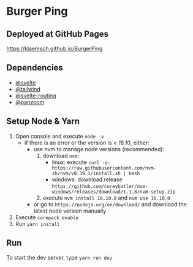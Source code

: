 # Burger Ping

## Deployed at GitHub Pages
https://klaemsch.github.io/BurgerPing

## Dependencies
- [@svelte](https://github.com/sveltejs/svelte)
- [@tailwind](https://github.com/tailwindlabs/tailwindcss)
- [@svelte-routing](https://github.com/EmilTholin/svelte-routing)
- [@panzoom](https://github.com/anvaka/panzoom)

## Setup Node & Yarn
1. Open console and execute `node -v`
    - if there is an error or the version is _< 16.10_, either:
        - use nvm to manage node versions (recommended):
            1. download `nvm`:
                - linux: execute `curl -o- https://raw.githubusercontent.com/nvm-sh/nvm/v0.39.1/install.sh | bash`
                - windows: download release `https://github.com/coreybutler/nvm-windows/releases/download/1.1.8/nvm-setup.zip`
            2. execute `nvm install 16.10.0` and `nvm use 16.10.0`
        - or go to `https://nodejs.org/en/download/` and download the latest node version manually
2. Execute `corepack enable`
4. Run `yarn install`

## Run
To start the dev server, type `yarn run dev`